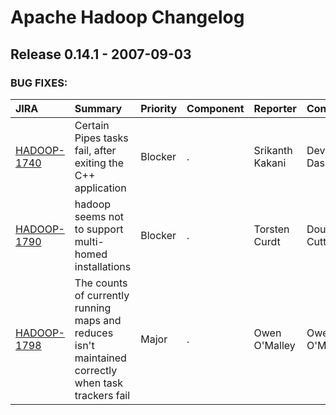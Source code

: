 
<!---
# Licensed to the Apache Software Foundation (ASF) under one
# or more contributor license agreements.  See the NOTICE file
# distributed with this work for additional information
# regarding copyright ownership.  The ASF licenses this file
# to you under the Apache License, Version 2.0 (the
# "License"); you may not use this file except in compliance
# with the License.  You may obtain a copy of the License at
#
#     http://www.apache.org/licenses/LICENSE-2.0
#
# Unless required by applicable law or agreed to in writing, software
# distributed under the License is distributed on an "AS IS" BASIS,
# WITHOUT WARRANTIES OR CONDITIONS OF ANY KIND, either express or implied.
# See the License for the specific language governing permissions and
# limitations under the License.
-->
# Apache Hadoop Changelog

## Release 0.14.1 - 2007-09-03



### BUG FIXES:

| JIRA | Summary | Priority | Component | Reporter | Contributor |
|:---- |:---- | :--- |:---- |:---- |:---- |
| [HADOOP-1740](https://issues.apache.org/jira/browse/HADOOP-1740) | Certain Pipes tasks fail, after exiting the C++ application |  Blocker | . | Srikanth Kakani | Devaraj Das |
| [HADOOP-1790](https://issues.apache.org/jira/browse/HADOOP-1790) | hadoop seems not to support multi-homed installations |  Blocker | . | Torsten Curdt | Doug Cutting |
| [HADOOP-1798](https://issues.apache.org/jira/browse/HADOOP-1798) | The counts of currently running maps and reduces isn\'t maintained correctly when task trackers fail |  Major | . | Owen O\'Malley | Owen O\'Malley |


